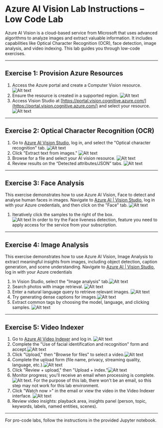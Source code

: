 
# Azure AI Vision Lab Instructions – Low Code Lab

Azure AI Vision is a cloud-based service from Microsoft that uses advanced algorithms to analyze images and extract valuable information. It includes capabilities like Optical Character Recognition (OCR), face detection, image analysis, and video indexing. This lab guides you through low-code exercises.

---

## Exercise 1: Provision Azure Resources
1. Access the Azure portal and create a Computer Vision resource. ![Alt text](./Images/create_resource.png)
2. Ensure the resource is created in a supported region. ![Alt text](./Images/create_resource_2.png)
3. Access Vision Studio at [https://portal.vision.cognitive.azure.com/](https://portal.vision.cognitive.azure.com/) and select your resource. ![Alt text](./Images/select_resource.png)

---

## Exercise 2: Optical Character Recognition (OCR)
1. Go to [Azure AI Vision Studio](https://portal.vision.cognitive.azure.com/), log in, and select the "Optical character recognition" tab.  ![Alt text](./Images/OCR.png)
2. Click "Extract text from images."  ![Alt text](./Images/extract_text_from_images.png)
3. Browse for a file and select your AI vision resource. ![Alt text](./Images/select_resource_azureResource.png)
4. Review results on the “Detected attributes/JSON” tabs. ![Alt text](./Images/DetectedAttributes.png)

---

## Exercise 3: Face Analysis
This exercise demonstrates how to use Azure AI Vision, Face to detect and analyse human faces in images. Navigate to [Azure AI | Vision Studio](https://portal.vision.cognitive.azure.com/), log in with your Azure 
credentials, and then click on the "Face" tab. 
![Alt text](./Images/vision1.png)
01. Iteratively click the samples to the right of the box.  
![Alt text](./Images/vision2.png)
In order to try the Face liveness detection, feature you need to apply access for the service from your subscription.  

---

## Exercise 4: Image Analysis
This exercise demonstrates how to use Azure AI Vision, Image Analysis to extract meaningful insights from images, including object detection, caption generation, and scene understanding. 
Navigate to [Azure AI | Vision Studio](https://portal.vision.cognitive.azure.com/), log in with your Azure credentials
1. In Vision Studio, select the "Image analysis" tab.![Alt text](./Images/imageanalysis1.png)
2. Search photos with image retrieval. ![Alt text](./Images/imageanalysis2.png)
3. Enter a natural language query to retrieve relevant images. ![Alt text](./Images/imageanalysis3.png)
4. Try generating dense captions for images.![Alt text](./Images/imageanalysis4.png)
5. Extract common tags by choosing the model, language, and clicking samples. ![Alt text](./Images/imageanalysis5.png)

---

## Exercise 5: Video Indexer
1. Go to [Azure AI Video Indexer](https://www.videoindexer.ai/account/login) and log in. ![Alt text](./Images/VideoIndexer1.png)
2. Complete the "Use of facial identification and recognition" form and accept.![Alt text](./Images/VideoIndexer2.png)
3. Click "Upload," then "Browse for files" to select a video.![Alt text](./Images/VideoIndexer3.png)
4. Complete the upload form (file name, privacy, streaming quality, language, etc.).![Alt text](./Images/VideoIndexer4.png)
5. Click "Review + upload," then "Upload + index."![Alt text](./Images/VideoIndexer5.png)
6. Monitor progress; you'll receive an email when processing is complete. ![Alt text](./Images/VideoIndexer6.png). For the purpose of this lab, there won't be an email, so this step may not work for this lab environment. 
7. Click "Watch now >" in the email or view the video in the Video Indexer interface. ![Alt text](./Images/VideoIndexer7.png)
8. Review video insights: playback area, insights panel (person, topic, keywords, labels, named entities, scenes).

---

For pro-code labs, follow the instructions in the provided Jupyter notebook.
